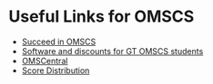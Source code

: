 # Useful Links for OMSCS

- [Succeed in OMSCS](http://omscs.wikidot.com/)
- [Software and discounts for GT OMSCS students](https://docs.google.com/spreadsheets/d/1Gk3IPDd7_WyKeSfyuxXWrh4Hkk80As82CnaOO2m750M/edit#gid=0)
- [OMSCentral](https://omscentral.com/courses)
- [Score Distribution](https://tableau.gatech.edu/t/EDM/views/LITEGradeDistributionReport/GradeDistribution?:embed=y&:showAppBanner=false&:display_count=no&:showVizHome=no&:render=false&:embed=y&:showVizHome=n&:tabs=n&:toolbar=n&:apiID=host0)